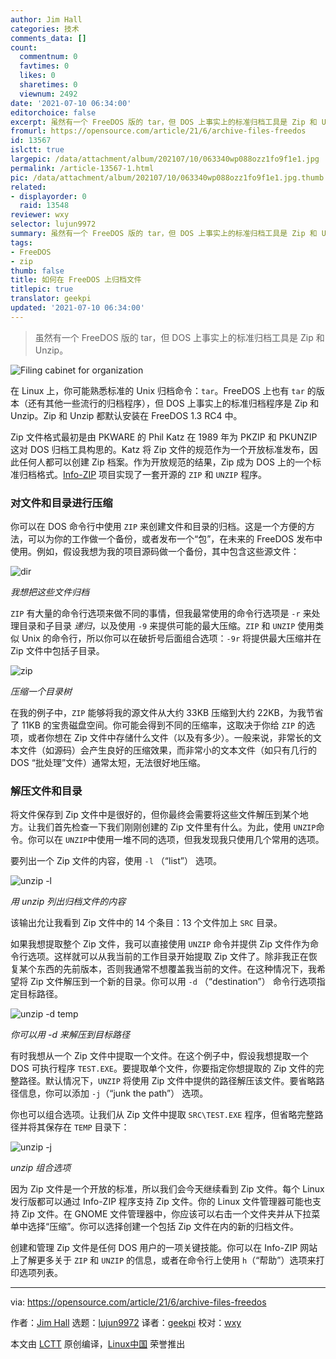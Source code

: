 ```yaml
---
author: Jim Hall
categories: 技术
comments_data: []
count:
  commentnum: 0
  favtimes: 0
  likes: 0
  sharetimes: 0
  viewnum: 2492
date: '2021-07-10 06:34:00'
editorchoice: false
excerpt: 虽然有一个 FreeDOS 版的 tar，但 DOS 上事实上的标准归档工具是 Zip 和 Unzip。
fromurl: https://opensource.com/article/21/6/archive-files-freedos
id: 13567
islctt: true
largepic: /data/attachment/album/202107/10/063340wp088ozz1fo9f1e1.jpg
permalink: /article-13567-1.html
pic: /data/attachment/album/202107/10/063340wp088ozz1fo9f1e1.jpg.thumb.jpg
related:
- displayorder: 0
  raid: 13548
reviewer: wxy
selector: lujun9972
summary: 虽然有一个 FreeDOS 版的 tar，但 DOS 上事实上的标准归档工具是 Zip 和 Unzip。
tags:
- FreeDOS
- zip
thumb: false
title: 如何在 FreeDOS 上归档文件
titlepic: true
translator: geekpi
updated: '2021-07-10 06:34:00'
---
```



> 
> 虽然有一个 FreeDOS 版的 tar，但 DOS 上事实上的标准归档工具是 Zip 和 Unzip。
> 
> 
> 


![](/data/attachment/album/202107/10/063340wp088ozz1fo9f1e1.jpg "Filing cabinet for organization")


在 Linux 上，你可能熟悉标准的 Unix 归档命令：`tar`。FreeDOS 上也有 `tar` 的版本（还有其他一些流行的归档程序），但 DOS 上事实上的标准归档程序是 Zip 和 Unzip。Zip 和 Unzip 都默认安装在 FreeDOS 1.3 RC4 中。


Zip 文件格式最初是由 PKWARE 的 Phil Katz 在 1989 年为 PKZIP 和 PKUNZIP 这对 DOS 归档工具构思的。Katz 将 Zip 文件的规范作为一个开放标准发布，因此任何人都可以创建 Zip 档案。作为开放规范的结果，Zip 成为 DOS 上的一个标准归档格式。[Info-ZIP](http://infozip.sourceforge.net/) 项目实现了一套开源的 `ZIP` 和 `UNZIP` 程序。


### 对文件和目录进行压缩


你可以在 DOS 命令行中使用 `ZIP` 来创建文件和目录的归档。这是一个方便的方法，可以为你的工作做一个备份，或者发布一个“包”，在未来的 FreeDOS 发布中使用。例如，假设我想为我的项目源码做一个备份，其中包含这些源文件：


![dir](/data/attachment/album/202107/10/063402gfc78b1bf7yrzvqq.png "I'd like to archive these files")


*我想把这些文件归档*


`ZIP` 有大量的命令行选项来做不同的事情，但我最常使用的命令行选项是 `-r` 来处理目录和子目录 *递归*，以及使用 `-9` 来提供可能的最大压缩。`ZIP` 和 `UNZIP` 使用类似 Unix 的命令行，所以你可以在破折号后面组合选项：`-9r` 将提供最大压缩并在 Zip 文件中包括子目录。


![zip](/data/attachment/album/202107/10/063402zjjjy3i3j4dj6176.png "Zipping a directory tree")


*压缩一个目录树*


在我的例子中，`ZIP` 能够将我的源文件从大约 33KB 压缩到大约 22KB，为我节省了 11KB 的宝贵磁盘空间。你可能会得到不同的压缩率，这取决于你给 `ZIP` 的选项，或者你想在 Zip 文件中存储什么文件（以及有多少）。一般来说，非常长的文本文件（如源码）会产生良好的压缩效果，而非常小的文本文件（如只有几行的 DOS “批处理”文件）通常太短，无法很好地压缩。


### 解压文件和目录


将文件保存到 Zip 文件中是很好的，但你最终会需要将这些文件解压到某个地方。让我们首先检查一下我们刚刚创建的 Zip 文件里有什么。为此，使用 `UNZIP`命令。你可以在 `UNZIP`中使用一堆不同的选项，但我发现我只使用几个常用的选项。


要列出一个 Zip 文件的内容，使用 `-l` （“list”） 选项。


![unzip -l](/data/attachment/album/202107/10/063403hwqfq787b8hfmllh.png "Listing the archive file contents with unzip")


*用 unzip 列出归档文件的内容*


该输出允让我看到 Zip 文件中的 14 个条目：13 个文件加上 `SRC` 目录。


如果我想提取整个 Zip 文件，我可以直接使用 `UNZIP` 命令并提供 Zip 文件作为命令行选项。这样就可以从我当前的工作目录开始提取 Zip 文件了。除非我正在恢复某个东西的先前版本，否则我通常不想覆盖我当前的文件。在这种情况下，我希望将 Zip 文件解压到一个新的目录。你可以用 `-d` （“destination”） 命令行选项指定目标路径。


![unzip -d temp](/data/attachment/album/202107/10/063403ham1aqows2ormg1i.png "You can unzip into a destination path with -d")


*你可以用 -d 来解压到目标路径*


有时我想从一个 Zip 文件中提取一个文件。在这个例子中，假设我想提取一个 DOS 可执行程序 `TEST.EXE`。要提取单个文件，你要指定你想提取的 Zip 文件的完整路径。默认情况下，`UNZIP` 将使用 Zip 文件中提供的路径解压该文件。要省略路径信息，你可以添加 `-j`（“junk the path”） 选项。


你也可以组合选项。让我们从 Zip 文件中提取 `SRC\TEST.EXE` 程序，但省略完整路径并将其保存在 `TEMP` 目录下：


![unzip -j](/data/attachment/album/202107/10/063403k9ng88cgsysr8jx8.png "Combining options with unzip")


*unzip 组合选项*


因为 Zip 文件是一个开放的标准，所以我们会今天继续看到 Zip 文件。每个 Linux 发行版都可以通过 Info-ZIP 程序支持 Zip 文件。你的 Linux 文件管理器可能也支持 Zip 文件。在 GNOME 文件管理器中，你应该可以右击一个文件夹并从下拉菜单中选择“压缩”。你可以选择创建一个包括 Zip 文件在内的新的归档文件。


创建和管理 Zip 文件是任何 DOS 用户的一项关键技能。你可以在 Info-ZIP 网站上了解更多关于 `ZIP` 和 `UNZIP` 的信息，或者在命令行上使用 `h`（“帮助”）选项来打印选项列表。




---


via: <https://opensource.com/article/21/6/archive-files-freedos>


作者：[Jim Hall](https://opensource.com/users/jim-hall) 选题：[lujun9972](https://github.com/lujun9972) 译者：[geekpi](https://github.com/geekpi) 校对：[wxy](https://github.com/wxy)


本文由 [LCTT](https://github.com/LCTT/TranslateProject) 原创编译，[Linux中国](https://linux.cn/) 荣誉推出